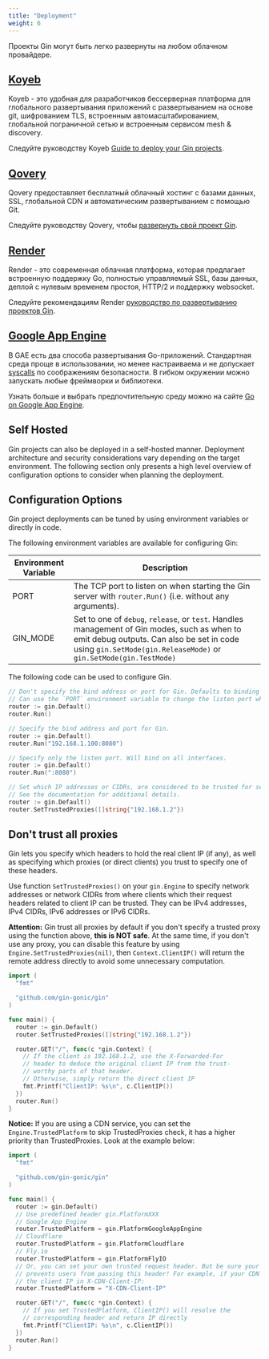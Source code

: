 ```yaml
---
title: "Deployment"
weight: 6
---
```


Проекты Gin могут быть легко развернуты на любом облачном провайдере.

## [Koyeb](https://www.koyeb.com)

Koyeb - это удобная для разработчиков бессерверная платформа для глобального развертывания приложений с развертыванием на основе git, шифрованием TLS, встроенным автомасштабированием, глобальной пограничной сетью и встроенным сервисом mesh & discovery.

Следуйте руководству Koyeb [Guide to deploy your Gin projects](https://www.koyeb.com/tutorials/deploy-go-gin-on-koyeb).

## [Qovery](https://www.qovery.com)

Qovery предоставляет бесплатный облачный хостинг с базами данных, SSL, глобальной CDN и автоматическим развертыванием с помощью Git.

Следуйте руководству Qovery, чтобы [развернуть свой проект Gin](https://docs.qovery.com/guides/tutorial/deploy-gin-with-postgresql/).

## [Render](https://render.com)

Render - это современная облачная платформа, которая предлагает встроенную поддержку Go, полностью управляемый SSL, базы данных, деплой с нулевым временем простоя, HTTP/2 и поддержку websocket.

Следуйте рекомендациям Render [руководство по развертыванию проектов Gin](https://render.com/docs/deploy-go-gin).

## [Google App Engine](https://cloud.google.com/appengine/)

В GAE есть два способа развертывания Go-приложений. Стандартная среда проще в использовании, но менее настраиваема и не допускает [syscalls](https://github.com/gin-gonic/gin/issues/1639) по соображениям безопасности. В гибком окружении можно запускать любые фреймворки и библиотеки.

Узнать больше и выбрать предпочтительную среду можно на сайте [Go on Google App Engine](https://cloud.google.com/appengine/docs/go/).

## Self Hosted

Gin projects can also be deployed in a self-hosted manner. Deployment architecture and security considerations vary depending on the target environment. The following section only presents a high level overview of configuration options to consider when planning the deployment.

## Configuration Options

Gin project deployments can be tuned by using environment variables or directly in code.

The following environment variables are available for configuring Gin:

| Environment Variable | Description                                                                                                                                                                                                   |
| -------------------- | ------------------------------------------------------------------------------------------------------------------------------------------------------------------------------------------------------------- |
| PORT                 | The TCP port to listen on when starting the Gin server with `router.Run()` (i.e. without any arguments).                                                                                                      |
| GIN_MODE             | Set to one of `debug`, `release`, or `test`. Handles management of Gin modes, such as when to emit debug outputs. Can also be set in code using `gin.SetMode(gin.ReleaseMode)` or `gin.SetMode(gin.TestMode)` |

The following code can be used to configure Gin.

```go
// Don't specify the bind address or port for Gin. Defaults to binding on all interfaces on port 8080.
// Can use the `PORT` environment variable to change the listen port when using `Run()` without any arguments.
router := gin.Default()
router.Run()

// Specify the bind address and port for Gin.
router := gin.Default()
router.Run("192.168.1.100:8080")

// Specify only the listen port. Will bind on all interfaces.
router := gin.Default()
router.Run(":8080")

// Set which IP addresses or CIDRs, are considered to be trusted for setting headers to document real client IP addresses.
// See the documentation for additional details.
router := gin.Default()
router.SetTrustedProxies([]string{"192.168.1.2"})
```

## Don't trust all proxies

Gin lets you specify which headers to hold the real client IP (if any),
as well as specifying which proxies (or direct clients) you trust to
specify one of these headers.

Use function `SetTrustedProxies()` on your `gin.Engine` to specify network addresses
or network CIDRs from where clients which their request headers related to client
IP can be trusted. They can be IPv4 addresses, IPv4 CIDRs, IPv6 addresses or
IPv6 CIDRs.

**Attention:** Gin trust all proxies by default if you don't specify a trusted
proxy using the function above, **this is NOT safe**. At the same time, if you don't
use any proxy, you can disable this feature by using `Engine.SetTrustedProxies(nil)`,
then `Context.ClientIP()` will return the remote address directly to avoid some
unnecessary computation.

```go
import (
  "fmt"

  "github.com/gin-gonic/gin"
)

func main() {
  router := gin.Default()
  router.SetTrustedProxies([]string{"192.168.1.2"})

  router.GET("/", func(c *gin.Context) {
    // If the client is 192.168.1.2, use the X-Forwarded-For
    // header to deduce the original client IP from the trust-
    // worthy parts of that header.
    // Otherwise, simply return the direct client IP
    fmt.Printf("ClientIP: %s\n", c.ClientIP())
  })
  router.Run()
}
```

**Notice:** If you are using a CDN service, you can set the `Engine.TrustedPlatform`
to skip TrustedProxies check, it has a higher priority than TrustedProxies.
Look at the example below:

```go
import (
  "fmt"

  "github.com/gin-gonic/gin"
)

func main() {
  router := gin.Default()
  // Use predefined header gin.PlatformXXX
  // Google App Engine
  router.TrustedPlatform = gin.PlatformGoogleAppEngine
  // Cloudflare
  router.TrustedPlatform = gin.PlatformCloudflare
  // Fly.io
  router.TrustedPlatform = gin.PlatformFlyIO
  // Or, you can set your own trusted request header. But be sure your CDN
  // prevents users from passing this header! For example, if your CDN puts
  // the client IP in X-CDN-Client-IP:
  router.TrustedPlatform = "X-CDN-Client-IP"

  router.GET("/", func(c *gin.Context) {
    // If you set TrustedPlatform, ClientIP() will resolve the
    // corresponding header and return IP directly
    fmt.Printf("ClientIP: %s\n", c.ClientIP())
  })
  router.Run()
}
```
